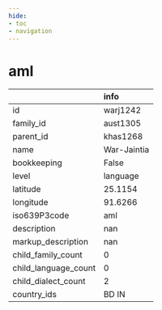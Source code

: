 ```yaml
---
hide:
- toc
- navigation
---
```

# aml
|                      | info        |
|:---------------------|:------------|
| id                   | warj1242    |
| family_id            | aust1305    |
| parent_id            | khas1268    |
| name                 | War-Jaintia |
| bookkeeping          | False       |
| level                | language    |
| latitude             | 25.1154     |
| longitude            | 91.6266     |
| iso639P3code         | aml         |
| description          | nan         |
| markup_description   | nan         |
| child_family_count   | 0           |
| child_language_count | 0           |
| child_dialect_count  | 2           |
| country_ids          | BD IN       |